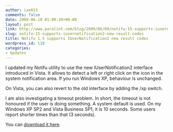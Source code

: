 ```yaml
---
author: ixe013
comments: false
date: 2009-06-10 01:09:39+00:00
layout: post
link: http://www.paralint.com/blog/2009/06/09/notifu-15-supports-iusernotification2-new-result-codes/
slug: notifu-15-supports-iusernotification2-new-result-codes
title: Notifu 1.5 supports IUserNotification2 new result codes
wordpress_id: 118
categories:
- Updates
---
```


I updated my Notifu utility to use the new IUserNotification2 interface introduced in Vista. It allows to detect a left or right click on the icon in the system notification area. If you run Windows XP, behaviour is unchanged.

On Vista, you can also revert to the old interface by adding the /xp switch.

I am also investigating a timeout problem. In short, the timeout is not honoured if the user is doing something. A system default is used. On my Windows XP SP2 and Vista Business SP1, it is 10 seconds. Some users report shorter times than that (3 seconds).

You can [download it here](http://www.paralint.com/projects/notifu/download.html). 

